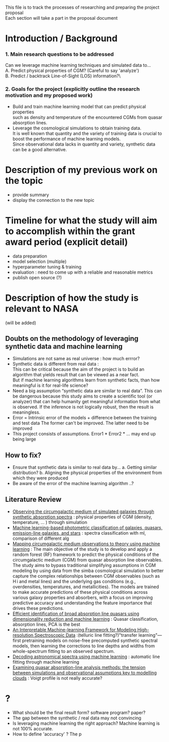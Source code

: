 This file is to track the processes of researching and preparing the project proposal \
Each section will take a part in the proposal document


# Introduction / Background
### 1. Main research questions to be addressed
Can we leverage machine learning techniques and simulated data to...\
  A. Predict physical properties of CGM? (Careful to say 'analyze')\
  B. Predict / backtrack Line-of-Sight (LOS) information?\



### 2. Goals for the project (explicitly outline the research motivation and my proposed work)
- Build and train machine learning model that can predict physical properties \
  such as density and temperature of the encountered CGMs from quasar absorption lines. 
- Leverage the cosmological simulations to obtain training data. \
  It is well known that quantity and the variety of training data is crucial to boost the performance of machine learning models. \
  Since observational data lacks in quantity and variety, synthetic data can be a good alternative. 



# Description of my previous work on the topic
- provide summary
- display the connection to the new topic


# Timeline for what the study will aim to accomplish within the grant award period (explicit detail)
- data preparation
- model selection (multiple) 
- hyperparameter tuning & training
- evaluation : need to come up with a reliable and reasonable metrics 
- publish open source (?)


# Description of how the study is relevant to NASA
(will be added)

## Doubts on the methodology of leveraging synthetic data and machine learning
- Simulations are not same as real universe : how much errror? 
- Synthetic data is different from real data : \
  This can be critical because the aim of the project is to build an algorithm that yields result that can be viewed as a near fact. \
  But if machine learning algorithms learn from synthetic facts, than how meaningful is it for real-life science? 
- Need a big assumption “synthetic data are similar to real data”.
  This can be dangerous because this study aims to create a scientific tool (or analyzer) that can help humanity get meaningful information from what is observed.
 	If the inference is not logically robust, then the result is meaningless.
- Error = Intrinsic error of the models + difference between the training and test data
  The former can't be improved. The latter need to be improved
- This project consists of assumptions. Error1 * Error2 * ... may end up being large 

## How to fix? 
- Ensure that synthetic data is similar to real data by...
  a. Getting similar distribution?
  b. Aligning the physical properties of the environment from which they were produced
- Be aware of the error of the machine learning algorithm ..?


## Literature Review
-	[Observing the circumgalactic medium of simulated galaxies through synthetic absorption spectra](https://academic.oup.com/mnras/article/479/2/1822/5046485)
 : physical properties of CGM (density, temperature, … ) through simulation
-	[Machine learning-based photometric classification of galaxies, quasars, emission-line galaxies, and stars](https://arxiv.org/pdf/2311.02951)
 : spectra classification with ml, comparison of different alg
-	[Mapping circumgalactic medium observations to theory using machine learning](https://academic.oup.com/mnras/article/525/1/1167/7241539#414139466)
 : The main objective of the study is to develop and apply a random forest (RF) framework to predict the physical conditions of the circumgalactic medium (CGM) from quasar absorption line observables. The study aims to bypass traditional simplifying assumptions in CGM modeling by using data from the simba cosmological simulation to better capture the complex relationships between CGM observables (such as H i and metal lines) and the underlying gas conditions (e.g., overdensities, temperatures, and metallicities). The models are trained to make accurate predictions of these physical conditions across various galaxy properties and absorbers, with a focus on improving predictive accuracy and understanding the feature importance that drives these predictions.
-	[Efficient identification of broad absorption line quasars using dimensionality reduction and machine learning](https://arxiv.org/abs/2404.12270)
	 : Quasar classification, absorption lines, PCA is the best
-	[An Interpretable Machine-learning Framework for Modeling High-resolution Spectroscopic Data](https://arxiv.org/abs/2210.01827)
	:(telluric line fitting?)"transfer learning"—first pretraining models on noise-free precomputed synthetic spectral models, then learning the corrections to line depths and widths from whole-spectrum fitting to an observed spectrum. 
-	[Decoding astronomical spectra using machine learning](https://discovery.ucl.ac.uk/id/eprint/10150994/)
 : automatic line fitting through machine learning
-	[Examining quasar absorption-line analysis methods: the tension between simulations and observational assumptions key to modelling clouds](https://arxiv.org/abs/2202.12228) 
  : Voigt profile is not really accurate?



# ?
- What should be the final result form? software program? paper?
- The gap between the synthetic / real data may not convincing
- Is leveraging machine learning the right approach? Machine learning is not 100% accurate.
- How to define 'accuracy' ? The p
